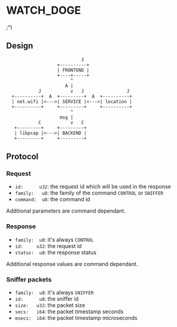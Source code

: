 WATCH\_DOGE
===========
;^)

Design
------
```
                            J
                   +----------+
                   | FRONTEND |
                   +----+-----+
                        ^
                      A |
            J           v   J                J
  +----------+  A  +---------+  A  +----------+
  | net.wifi |<--->| SERVICE |<--->| location |
  +----------+     +---------+     +----------+
                        ^
                    msg |
            C           v   C
   +---------+     +---------+
   | libpcap |<--->| BACKEND |
   +---------+     +---------+
```

Protocol
--------

### Request

* `id:      u32`: the request id which will be used in the response
* `family:   u8`:  the family of the command `CONTROL` or `SNIFFER`
* `command:  u8`:  the command id

Additional parameters are command dependant.

### Response

* `family:  u8`: it's always `CONTROL`
* `id:     u32`: the request id
* `status:  u8`: the response status

Additional response values are command dependant.

### Sniffer packets

* `family:  u8`: it's always `SNIFFER`
* `id:      u8`: the sniffer id
* `size:   u32`: the packet size
* `secs:   i64`: the packet timestamp seconds
* `msecs:  i64`: the packet timestamp microseconds
